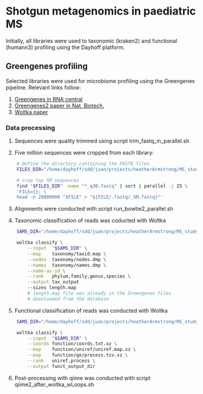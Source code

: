 # Shotgun metagenomics in paediatric MS 

Initially, all libraries were used to taxonomic (kraken2) and functional (humann3) profiling using the Dayhoff platform.

## Greengenes profiling

Selected libraries were used for microbiome profiling using the Greengenes pipeline. Relevant links follow:

1. [Greengenes in RNA central](https://rnacentral.org/expert-database/greengenes)
2. [Greengenes2 paper in Nat. Biotech.](https://www.nature.com/articles/s41587-023-01845-1)
3. [Woltka paper](https://journals.asm.org/doi/10.1128/msystems.00167-22)

### Data processing

1. Sequences were quality trimmed using script trim_fastq_in_parallel.sh

2. Five million sequences were cropped from each library:

```bash
	# Define the directory containing the FASTQ files
	FILES_DIR="/home/dayhoff/sdd/juan/projects/heatherArmstrong/MS_study/samples"

	# crop top 5M sequences
	find "$FILES_DIR" -name "*_q30.fastq" | sort | parallel -j 25 \
	'FILE={}; \
	head -n 20000000 "$FILE" > "${FILE/.fastq/_5M.fastq}"'	
```

3. Alignments were conducted with script run_bowtie2_parallel.sh

4. Taxonomic classification of reads was coducted with Woltka

```bash
	SAMS_DIR="/home/dayhoff/sdd/juan/projects/heatherArmstrong/MS_study/samples/working_data_5M/aligned_sam_files"

	woltka classify \
		--input  "$SAMS_DIR" \
		--map    taxonomy/taxid.map \
		--nodes  taxonomy/nodes.dmp \
		--names  taxonomy/names.dmp \
		--name-as-id \
		--rank   phylum,family,genus,species \
		--output tax_output
		--sizes length.map
		# length.map file was already in the Greengenes files
		# downloaded from the database
```

5. Functional classification of reads was conducted with Woltka

```bash
	SAMS_DIR="/home/dayhoff/sdd/juan/projects/heatherArmstrong/MS_study/samples/working_data_5M/aligned_sam_files"

	woltka classify \
		--input  "$SAMS_DIR" \
		--coords function/coords.txt.xz \
		--map    function/uniref/uniref.map.xz \
		--map    function/go/process.tsv.xz \
		--rank   uniref,process \
		--output funct_output_dir

```

6. Post-processing with qiime was conducted with script qiime2_after_woltka_wLoops.sh
